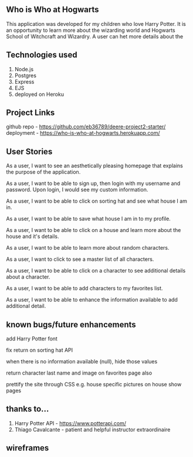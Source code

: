 ## Who is Who at Hogwarts
This application was developed for my children who love Harry Potter.  It is an opportunity to learn more about the wizarding world and Hogwarts School of Witchcraft and Wizardry.  A user can het more details about the 

## Technologies used
1. Node.js
2. Postgres
3. Express
4. EJS
5. deployed on Heroku

## Project Links
github repo - https://github.com/eb36789/deere-project2-starter/
deployment - https://who-is-who-at-hogwarts.herokuapp.com/

## User Stories

As a user, I want to see an aesthetically pleasing homepage that explains the purpose of the application.

As a user, I want to be able to sign up, then login with my username and password.  Upon login, I would see my custom information.

As a user, I want to be able to click on sorting hat and see what house I am in. 

As a user, I want to be able to save what house I am in to my profile.

As a user, I want to be able to click on a house and learn more about the house and it's details.

As a user, I want to be able to learn more about random characters.

As a user, I want to click to see a master list of all characters.

As a user, I want to be able to click on a character to see additional details about a character.

As a user, I want to be able to add characters to my favorites list.

As a user, I want to be able to enhance the information available to add additional detail.

## known bugs/future enhancements
add Harry Potter font

fix return on sorting hat API

when there is no information available (null), hide those values

return character last name and image on favorites page also

prettify the site through CSS e.g. house specific pictures on house show pages


## thanks to...

1. Harry Potter API - https://www.potterapi.com/
2. Thiago Cavalcante - patient and helpful instructor extraordinaire

## wireframes


